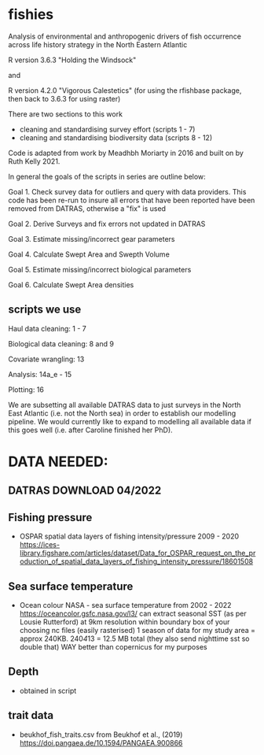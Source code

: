 # fishies
Analysis of environmental and anthropogenic drivers of fish occurrence across life history strategy in the North Eastern Atlantic

R version 3.6.3 "Holding the Windsock" 

and

R version 4.2.0 "Vigorous Calestetics" (for using the rfishbase package, then back to 3.6.3 for using raster)

There are two sections to this work 
  - cleaning and standardising survey effort (scripts 1 - 7)
  - cleaning and standardising biodiversity data (scripts 8 - 12)

Code is adapted from work by Meadhbh Moriarty in 2016 and built on by Ruth Kelly 2021.

In general the goals of the scripts in series are outline below:

Goal 1. Check survey data for outliers and query with data providers. This code has been re-run to insure all errors that have been 
            reported have been removed from DATRAS, otherwise a "fix" is used
            
Goal 2. Derive Surveys and fix errors not updated in DATRAS

Goal 3. Estimate missing/incorrect gear parameters

Goal 4. Calculate Swept Area and Swepth Volume

Goal 5. Estimate missing/incorrect biological parameters

Goal 6. Calculate Swept Area densities

## scripts we use

Haul data cleaning: 1 - 7

Biological data cleaning: 8 and 9

Covariate wrangling: 13

Analysis: 14a_e - 15

Plotting: 16

We are subsetting all available DATRAS data to just surveys in the North East Atlantic (i.e. not the North sea) in order to establish our modelling pipeline. We would currently like to expand to modelling all available data if this goes well (i.e. after Caroline finished her PhD).


# DATA NEEDED:

## DATRAS DOWNLOAD 04/2022

## Fishing pressure
- OSPAR spatial data layers of fishing intensity/pressure 2009 - 2020 https://ices-library.figshare.com/articles/dataset/Data_for_OSPAR_request_on_the_production_of_spatial_data_layers_of_fishing_intensity_pressure/18601508

## Sea surface temperature
- Ocean colour NASA - sea surface temperature from 2002 - 2022 https://oceancolor.gsfc.nasa.gov/l3/
can extract seasonal SST (as per Lousie Rutterford) at 9km resolution within boundary box of your choosing
nc files (easily rasterised)
1 season of data for my study area = approx 240KB. 240*4*13 = 12.5 MB total (they also send nighttime sst so double that) 
WAY better than copernicus for my purposes

## Depth
- obtained in script

## trait data
- beukhof_fish_traits.csv from Beukhof et al., (2019) https://doi.pangaea.de/10.1594/PANGAEA.900866 



